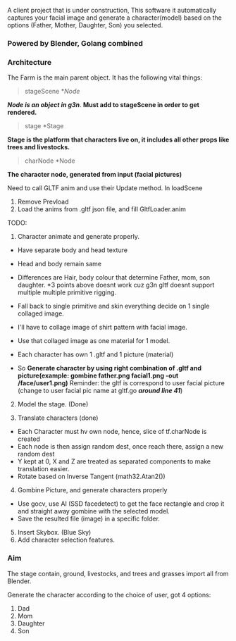 A client project that is under construction, This software it automatically captures your facial image and generate
a character(model) based on the options (Father, Mother, Daughter, Son) you selected.

### Powered by Blender, Golang combined

### Architecture
The Farm is the main parent object. It has the following vital things:

>stageScene **Node* 

***Node is an object in g3n***. **Must add to stageScene in order to get rendered.**

>stage *Stage

**Stage is the platform that characters live on, it includes all other props like trees and livestocks.**

>charNode *Node

**The character node, generated from input (facial pictures)**

Need to call GLTF anim and use their Update method. In loadScene
1. Remove Prevload
2. Load the anims from .gltf json file, and fill GltfLoader.anim 

TODO:
1. Character animate and generate properly.
  - Have separate body and head texture
  - Head and body remain same
  - Differences are Hair, body colour that determine Father, mom, son daughter.
  *3 points above doesnt work cuz g3n gltf doesnt support multiple multiple primitive rigging.

  - Fall back to single primitive and skin everything decide on 1 single collaged image.
  - I'll have to collage image of shirt pattern with facial image.
  - Use that collaged image as one material for 1 model.
  - Each character has own 1 .gltf and 1 picture (material)
  - So **Generate character by using right combination of .gltf and picture(example: gombine father.png facial1.png -out /face/user1.png)**
  Reminder: the gltf is correspond to user facial picture (change to user facial pic name at gltf.go ***around line 41***)
2. Model the stage. (Done)

3. Translate characters (done)
  - Each Character must hv own node, hence, slice of tf.charNode is created
  - Each node is then assign random dest, once reach there, assign a new random dest
  - Y kept at 0, X and Z are treated as separated components to make translation easier.
  - Rotate based on Inverse Tangent (math32.Atan2())

4. Gombine Picture, and generate characters properly
  - Use gocv, use AI (SSD facedetect) to get the face rectangle and crop it and straight away gombine with the selected model.
  - Save the resulted file (image) in a specific folder.
  
5. Insert Skybox. (Blue Sky)
6. Add character selection features.

### Aim
The stage contain, ground, livestocks, and trees and grasses import all from Blender.

Generate the character according to the choice of user, got 4 options:

1. Dad
2. Mom
3. Daughter
4. Son